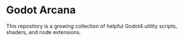 # Godot Arcana

This repository is a growing collection of helpful Godot4 utility scripts, shaders, and node extensions.